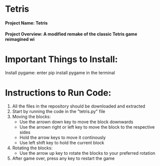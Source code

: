 # Tetris
#### Project Name: Tetris
#### Project Overview: A modified remake of the classic Tetris game reimagined wi

# Important Things to Install:
Install pygame: enter pip install pygame in the terminal

# Instructions to Run Code:
1. All the files in the repository should be downloaded and extracted
2. Start by running the code in the "tetris.py" file
3. Moving the blocks:
   - Use the arrown down key to move the block downwards
   - Use the arrown right or left key to move the block to the respective sides
   - Hold the arrow keys to move it continously
   - Use left shift key to hold the current block
4. Rotating the blocks:
   - Use the arrow up key to rotate the blocks to your preferred rotation
5. After game over, press any key to restart the game

